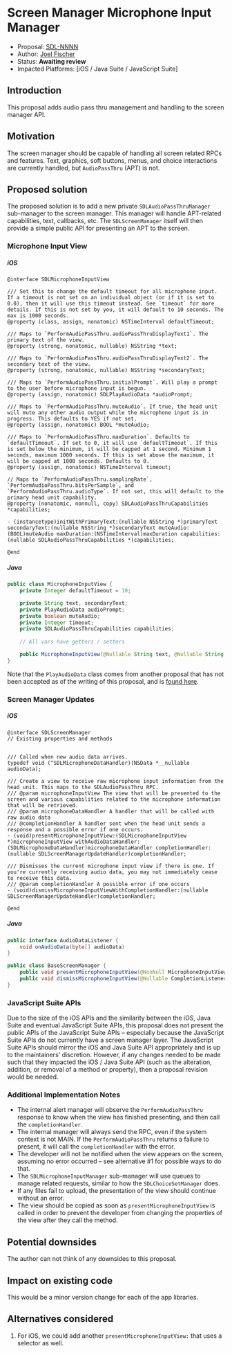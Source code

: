# Screen Manager Microphone Input Manager

* Proposal: [SDL-NNNN](NNNN-screen-manager-audio-pass-thru.md)
* Author: [Joel Fischer](https://github.com/joeljfischer)
* Status: **Awaiting review**
* Impacted Platforms: [iOS / Java Suite / JavaScript Suite]

## Introduction
This proposal adds audio pass thru management and handling to the screen manager API.

## Motivation
The screen manager should be capable of handling all screen related RPCs and features. Text, graphics, soft buttons, menus, and choice interactions are currently handled, but `AudioPassThru` (APT) is not.

## Proposed solution
The proposed solution is to add a new private `SDLAudioPassThruManager` sub-manager to the screen manager. This manager will handle APT-related capabilities, text, callbacks, etc. The `SDLScreenManager` itself will then provide a simple public API for presenting an APT to the screen.

### Microphone Input View
##### iOS
```objc
@interface SDLMicrophoneInputView

/// Set this to change the default timeout for all microphone input. If a timeout is not set on an individual object (or if it is set to 0.0), then it will use this timeout instead. See `timeout` for more details. If this is not set by you, it will default to 10 seconds. The max is 1000 seconds.
@property (class, assign, nonatomic) NSTimeInterval defaultTimeout;

/// Maps to `PerformAudioPassThru.audioPassThruDisplayText1`. The primary text of the view.
@property (strong, nonatomic, nullable) NSString *text;

/// Maps to `PerformAudioPassThru.audioPassThruDisplayText2`. The secondary text of the view.
@property (strong, nonatomic, nullable) NSString *secondaryText;

/// Maps to `PerformAudioPassThru.initialPrompt`. Will play a prompt to the user before microphone input is begun.
@property (assign, nonatomic) SDLPlayAudioData *audioPrompt;

/// Maps to `PerformAudioPassThru.muteAudio`. If true, the head unit will mute any other audio output while the microphone input is in progress. This defaults to YES if not set.
@property (assign, nonatomic) BOOL *muteAudio;

/// Maps to `PerformAudioPassThru.maxDuration`. Defaults to `defaultTimeout`. If set to 0, it will use `defaultTimeout`. If this is set below the minimum, it will be capped at 1 second. Minimum 1 seconds, maximum 1000 seconds. If this is set above the maximum, it will be capped at 1000 seconds. Defaults to 0.
@property (assign, nonatomic) NSTimeInterval timeout;

// Maps to `PerformAudioPassThru.samplingRate`, `PerformAudioPassThru.bitsPerSample`, and `PerformAudioPassThru.audioType`. If not set, this will default to the primary head unit capability.
@property (nonatomic, nonnull, copy) SDLAudioPassThruCapabilities *capabilities;

- (instancetype)initWithPrimaryText:(nullable NSString *)primaryText secondaryText:(nullable NSString *)secondaryText muteAudio:(BOOL)muteAudio maxDuration:(NSTimeInterval)maxDuration capabilities:(nullable SDLAudioPassThruCapabilities *)capabilities;

@end
```

##### Java
```java
public class MicrophoneInputView {
    private Integer defaultTimeout = 10;

    private String text, secondaryText;
    private PlayAudioData audioPrompt;
    private boolean muteAudio;
    private Integer timeout;
    private SDLAudioPassThruCapabilities capabilities;
    
    // All vars have getters / setters

    public MicrophoneInputView(@Nullable String text, @Nullable String secondaryText, @Nullable PlayAudioData audioPrompt, @Nullable boolean muteAudio, @Nullable Integer timeout, @Nullable capabilities)
}
```

Note that the `PlayAudioData` class comes from another proposal that has not been accepted as of the writing of this proposal, and is [found here](https://github.com/smartdevicelink/sdl_evolution/pull/928/files#diff-05979b405babd4a720b6d0f3ecb98e9dR22).

### Screen Manager Updates
##### iOS
```objc
@interface SDLScreenManager
// Existing properties and methods


/// Called when new audio data arrives.
typedef void (^SDLMicrophoneDataHandler)(NSData *__nullable audioData);

/// Create a view to receive raw microphone input information from the head unit. This maps to the SDLAudioPassThru RPC.
/// @param microphoneInputView The view that will be presented to the screen and various capabilities related to the microphone information that will be retrieved.
/// @param microphoneDataHandler A handler that will be called with raw audio data
/// @completionHandler A handler sent when the head unit sends a response and a possible error if one occurs.
- (void)presentMicrophoneInputView:(SDLMicrophoneInputView *)microphoneInputView withAudioDataHandler:(SDLMicrophoneDataHandler)microphoneDataHandler completionHandler:(nullable SDLScreenManagerUpdateHandler)completionHandler;

/// Dismisses the current microphone input view if there is one. If you're currently receiving audio data, you may not immediately cease to receive this data.
/// @param completionHandler A possible error if one occurs
- (void)dismissMicrophoneInputViewWithCompletionHandler:(nullable SDLScreenManagerUpdateHandler)completionHandler;

@end
```

##### Java
```java
public interface AudioDataListener {
    void onAudioData(byte[] audioData)
}

public class BaseScreenManager {
    public void presentMicrophoneInputView(@NonNull MicrophoneInputView view, @NonNull AudioDataListener audioDataListener, @Nullable CompletionListener completionListener)
    public void dismissMicrophoneInputView(@Nullable CompletionListener completionListener)
}
```

### JavaScript Suite APIs
Due to the size of the iOS APIs and the similarity between the iOS, Java Suite and eventual JavaScript Suite APIs, this proposal does not present the public APIs of the JavaScript Suite APIs – especially because the JavaScript Suite APIs do not currently have a screen manager layer. The JavaScript Suite APIs should mirror the iOS and Java Suite API appropriately and is up to the maintainers' discretion. However, if any changes needed to be made such that they impacted the iOS / Java Suite API (such as the alteration, addition, or removal of a method or property), then a proposal revision would be needed.

### Additional Implementation Notes
- The internal alert manager will observe the `PerformAudioPassThru` response to know when the view has finished presenting, and then call the `completionHandler`.
- The internal manager will always send the RPC, even if the system context is not MAIN. If the `PerformAudioPassThru` returns a failure to present, it will call the `completionHandler` with the error.
- The developer will not be notified when the view appears on the screen, assuming no error occurred – see alternative #1 for possible ways to do that.
- The `SDLMicrophoneInputManager` sub-manager will use queues to manage related requests, similar to how the `SDLChoiceSetManager` does.
- If any files fail to upload, the presentation of the view should continue without an error.
- The view should be copied as soon as `presentMicrophoneInputView` is called in order to prevent the developer from changing the properties of the view after they call the method.

## Potential downsides
The author can not think of any downsides to this proposal.

## Impact on existing code
This would be a minor version change for each of the app libraries.

## Alternatives considered
1. For iOS, we could add another `presentMicrophoneInputView:` that uses a selector as well.